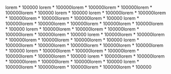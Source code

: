 lorem * 100000 lorem * 100000lorem * 100000lorem * 100000lorem * 100000lorem * 100000
lorem * 100000 lorem * 100000lorem * 100000lorem * 100000lorem * 100000lorem * 100000lorem * 100000 lorem * 100000lorem * 100000lorem * 100000lorem * 100000lorem * 100000lorem * 100000 lorem * 100000lorem * 100000lorem * 100000lorem * 100000lorem * 100000lorem * 100000 lorem * 100000lorem * 100000lorem * 100000lorem * 100000lorem * 100000lorem * 100000 lorem * 100000lorem * 100000lorem * 100000lorem * 100000lorem * 100000lorem * 100000 lorem * 100000lorem * 100000lorem * 100000lorem * 100000lorem * 100000lorem * 100000 lorem * 100000lorem * 100000lorem * 100000lorem * 100000lorem * 100000lorem * 100000 lorem * 100000lorem * 100000lorem * 100000lorem * 100000lorem * 100000